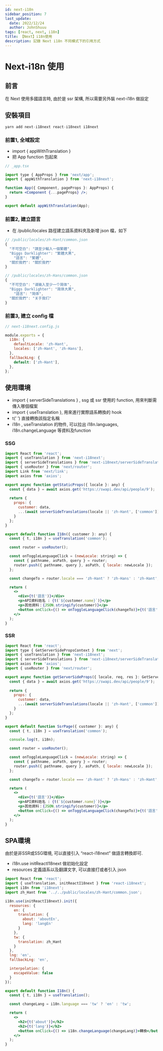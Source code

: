 ```yaml
---
id: next-i18n
sidebar_position: 7
last_update:
  date: 2022/12/24
  author: JohnShuuu
tags: [react, next, i18n]
title: 【Next】i18n使用
description: 記錄 Next i18n 不同模式下的引用方式
---
```

# Next-i18n 使用
## 前言
在 Next 使用多國語言時, 由於是 ssr 架構, 所以需要另外裝 next-i18n 做設定

## 安裝項目

```jsx
yarn add next-i18next react-i18next i18next
```

### 前置1, 全域設定

- import { appWithTranslation }
- 把 App function 包起來

```jsx
// _app.tsx

import type { AppProps } from 'next/app';
import { appWithTranslation } from 'next-i18next';

function App({ Component, pageProps }: AppProps) {
  return <Component {...pageProps} />;
}

export default appWithTranslation(App);
```

### 前置2, 建立語言

- 在 /public/locales 路徑建立語系資料夾及新增 json 檔，如下

```jsx
// /public/locales/zh-Hant/common.json
{
  "不可空白": "請至少輸入一個繁體",
  "Biggs Darklighter": "繁體大黑",
	"語言": "繁體",
  "關於我們": "關於我們"
}

// /public/locales/zh-Hans/common.json
{
  "不可空白": "请输入至少一个简体",
  "Biggs Darklighter": "简体大黑",
	"語言": "简体",
  "關於我們": "关于我们"
}

```

### 前置3, 建立 config 檔

```jsx
// next-i18next.config.js

module.exports = {
  i18n: {
    defaultLocale: 'zh-Hant',
    locales: ['zh-Hant', 'zh-Hans'],
  },
  fallbackLng: {
    default: ['zh-Hant'],
  },
};
```

## 使用環境

- import { serverSideTranslations } ,  ssg 或 ssr 使用的 function, 用來判斷需傳入哪個檔案
- import { useTranslation }, 用來進行實際語系轉換的 hook
- t(’ ’) 直接轉換該指定名稱
- i18n , useTranslation 的物件, 可以拉出 i18n.languages, i18n.changeLanguage 等資料及function

### SSG

```jsx
import React from 'react';
import { useTranslation } from 'next-i18next';
import { serverSideTranslations } from 'next-i18next/serverSideTranslations';
import { useRouter } from 'next/router';
import Link from 'next/link';
import axios from 'axios';

export async function getStaticProps({ locale }: any) {
  const { data } = await axios.get('https://swapi.dev/api/people/9');
  
  return {
    props: {
      customer: data,
      ...(await serverSideTranslations(locale || 'zh-Hant', ['common']))
    }
  };
}

export default function I18n({ customer }: any) {
  const { t, i18n } = useTranslation('common');

  const router = useRouter();

  const onToggleLanguageClick = (newLocale: string) => {
    const { pathname, asPath, query } = router;
    router.push({ pathname, query }, asPath, { locale: newLocale });
  };

  const changeTo = router.locale === 'zh-Hant' ? 'zh-Hans' : 'zh-Hant';

  return (
    <>
      <div>{t('語言')}</div>
      <p>API資料姓名 : {t(`${customer.name}`)}</p>
      <p>其他資料：{JSON.stringify(customer)}</p>
      <button onClick={() => onToggleLanguageClick(changeTo)}>{t('語言')}</button>
    </>
  );
}
```

### SSR

```jsx
import React from 'react';
import type { GetServerSidePropsContext } from 'next';
import { useTranslation } from 'next-i18next';
import { serverSideTranslations } from 'next-i18next/serverSideTranslations';
import axios from 'axios';
import { useRouter } from 'next/router';

export async function getServerSideProps({ locale, req, res }: GetServerSidePropsContext) {
  const { data } = await axios.get('https://swapi.dev/api/people/9');
  
  return {
    props: {
      customer: data,
      ...(await serverSideTranslations(locale || 'zh-Hant', ['common']))
    }
  };
}

export default function SsrPage({ customer }: any) {
  const { t, i18n } = useTranslation('common');

  console.log(t, i18n);

  const router = useRouter();

  const onToggleLanguageClick = (newLocale: string) => {
    const { pathname, asPath, query } = router;
    router.push({ pathname, query }, asPath, { locale: newLocale });
  };

  const changeTo = router.locale === 'zh-Hant' ? 'zh-Hans' : 'zh-Hant';

  return (
    <>
      <div>{t('語言')}</div>
      <p>API資料姓名 : {t(`${customer.name}`)}</p>
      <p>其他資料：{JSON.stringify(customer)}</p>
      <button onClick={() => onToggleLanguageClick(changeTo)}>{t('語言')}</button>
    </>
  );
}
```

## SPA環境

由於是非SSR或SSG環境, 可以直接引入 “react-i18next” 做語言轉換即可.

- i18n.use initReactI18next 做初始化設定
- resources 定義語系以及翻譯文字, 可以直接打或者引入 json

```jsx
import React from 'react';
import { useTranslation, initReactI18next } from 'react-i18next';
import i18n from 'i18next';
import zh_Hant from '../../public/locales/zh-Hant/common.json';

i18n.use(initReactI18next).init({
  resources: {
    en: {
      translation: {
        about: 'aboutEn',
        lang: 'langEn'
      }
    },
    tw: {
      translation: zh_Hant
    }
  },
  lng: 'en',
  fallbackLng: 'en',

  interpolation: {
    escapeValue: false
  }
});

export default function I18n() {
  const { t, i18n } = useTranslation();

  const changeLang = i18n.language === 'tw' ? 'en' : 'tw';

  return (
    <>
      <h2>{t('about')}</h2>
      <h2>{t('lang')}</h2>
      <button onClick={() => i18n.changeLanguage(changeLang)}>轉換</button>
    </>
  );
}
```